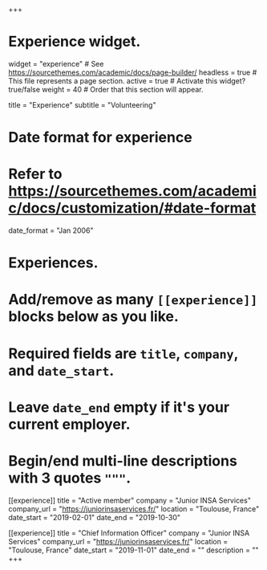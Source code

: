 +++
# Experience widget.
widget = "experience"  # See https://sourcethemes.com/academic/docs/page-builder/
headless = true  # This file represents a page section.
active = true  # Activate this widget? true/false
weight = 40  # Order that this section will appear.

title = "Experience"
subtitle = "Volunteering"

# Date format for experience
#   Refer to https://sourcethemes.com/academic/docs/customization/#date-format
date_format = "Jan 2006"

# Experiences.
#   Add/remove as many `[[experience]]` blocks below as you like.
#   Required fields are `title`, `company`, and `date_start`.
#   Leave `date_end` empty if it's your current employer.
#   Begin/end multi-line descriptions with 3 quotes `"""`.
[[experience]]
  title = "Active member"
  company = "Junior INSA Services"
  company_url = "https://juniorinsaservices.fr/"
  location = "Toulouse, France"
  date_start = "2019-02-01"
  date_end = "2019-10-30"

[[experience]]
  title = "Chief Information Officer"
  company = "Junior INSA Services"
  company_url = "https://juniorinsaservices.fr/"
  location = "Toulouse, France"
  date_start = "2019-11-01"
  date_end = ""
  description = ""
+++
